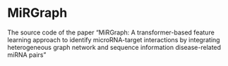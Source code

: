 # MiRGraph
The source code of the paper “MiRGraph: A transformer-based feature learning approach to identify microRNA-target interactions by integrating heterogeneous graph network and sequence information disease-related miRNA pairs”
